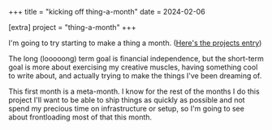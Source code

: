 +++
title = "kicking off thing-a-month"
date = 2024-02-06

[extra]
project = "thing-a-month"
+++

I'm going to try starting to make a thing a month. ([Here's the projects entry](@/projects/thing-a-month.md))

The long (looooong) term goal is financial independence, but the short-term goal is more about exercising my creative muscles, having something cool to write about, and actually trying to make the things I've been dreaming of.

<!-- more -->

This first month is a meta-month. I know for the rest of the months I do this project I'll want to be able to ship things as quickly as possible and not spend my precious time on infrastructure or setup, so I'm going to see about frontloading most of that this month.
